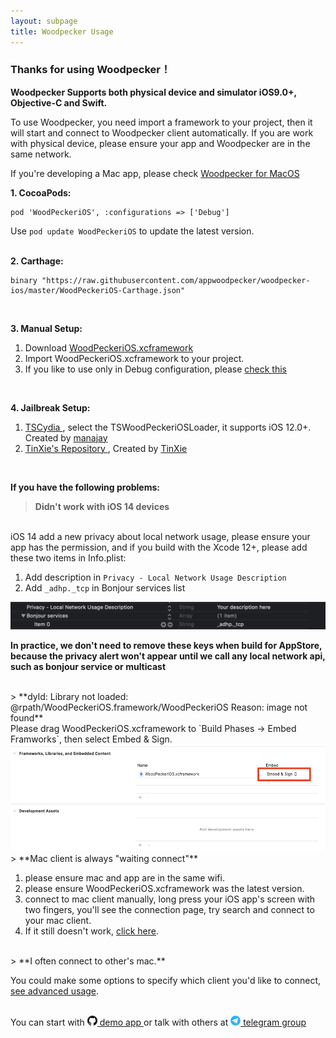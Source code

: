 ```yaml
---
layout: subpage
title: Woodpecker Usage
---
```



<h3 class="index-h3">Thanks for using Woodpecker！</h3>

**Woodpecker Supports both physical device and simulator iOS9.0+, Objective-C and Swift.**

To use Woodpecker, you need import a framework to your project, then it will start and connect to Woodpecker client automatically. If you are work with physical device, please ensure your app and Woodpecker are in the same network.<br/>

If you're developing a Mac app, please check <a href="/usagemac.html">Woodpecker for MacOS</a>

**1. CocoaPods:**

```
pod 'WoodPeckeriOS', :configurations => ['Debug']
```
Use `pod update WoodPeckeriOS` to update the latest version.
<br/>
<br/>

**2. Carthage:**

```
binary "https://raw.githubusercontent.com/appwoodpecker/woodpecker-ios/master/WoodPeckeriOS-Carthage.json"
```
<br/>

**3. Manual Setup:**

1. Download <a href="/assets/framework/WoodPeckeriOS.xcframework.zip">WoodPeckeriOS.xcframework</a>
2. Import WoodPeckeriOS.xcframework to your project.
3. If you like to use only in Debug configuration, please <a href="/manuallink.html">check this</a>

<br/>


**4. Jailbreak Setup:**

1. <a href="https://todayios-cydia.github.io/cydia/"> TSCydia </a>, select the TSWoodPeckeriOSLoader, it supports iOS 12.0+. Created by <a href="https://github.com/todayios-cydia">manajay</a>
2. <a href="https://tinxie1115.github.io/"> TinXie's Repository </a>, Created by <a href="https://s2339956.github.io/about/"> TinXie </a>


<br>

**If you have the following problems:**


> **Didn't work with iOS 14 devices**

<br/>
iOS 14 add a new privacy about local network usage, please ensure your app has the permission, and if you build with the Xcode 12+, please add these two items in Info.plist:

1. Add description in `Privacy - Local Network Usage Description`
2. Add `_adhp._tcp` in Bonjour services list

<img src="/assets/img/localnetwork.png"/>

**In practice, we don't need to remove these keys when build for AppStore, because the privacy alert won't appear until we call any local network api, such as bonjour service or multicast**

<br/>
> **dyld: Library not loaded: @rpath/WoodPeckeriOS.framework/WoodPeckeriOS
Reason: image not found**

<br/>
Please drag WoodPeckeriOS.xcframework to `Build Phases -> Embed Framworks`, then select Embed & Sign.

<img src="/assets/img/embedframework.png"/>
<br/>
> **Mac client is always "waiting connect"**

1. please ensure mac and app are in the same wifi.
2. please ensure WoodPeckeriOS.xcframework was the latest version.
3. connect to mac client manually, long press your iOS app's screen with two fingers, you'll see the connection page, try search and connect to your mac client.
4. If it still doesn't work, <a href="/contact.html">click here</a>.

<br/>
> **I often connect to other's mac.**

 You could make some options to specify which client you'd like to connect, <a href="/connection.html">see advanced usage</a>.

<br/>
You can start with <a href="https://github.com/appwoodpecker/woodpecker-ios"><img src="/assets/img/logo_github.png" width="16" heigh="16"/> demo app </a>or talk with others at 
<a href="https://t.me/appwoodpecker">
	<img src="/assets/img/logo_tele.png" width="16" heigh="16"/> telegram group
</a>
<br/>
<br/>
<br/>




